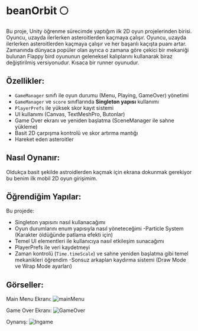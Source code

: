 # beanOrbit 🌕
Bu proje, Unity öğrenme sürecimde yaptığım ilk 2D oyun projelerinden birisi. Oyuncu, uzayda ilerlerken asteroitlerden kaçmaya çalışır. Oyuncu, uzayda ilerlerken asteroitlerden kaçmaya çalışır ve her başarılı kaçışta puanı artar. Zamanında dünyaca popüler olan ayrıca o zamana göre çekici bir mekaniği bulunan Flappy bird oyununun geleneksel kalıplarını kullanarak biraz değiştirilmiş versiyonudur. Kısaca bir runner oyunudur.

##  Özellikler:

- `GameManager` sınıfı ile oyun durumu (Menu, Playing, GameOver) yönetimi
- `GameManager` ve `score` sınıflarında **Singleton yapısı** kullanımı
- `PlayerPrefs` ile yüksek skor kayıt sistemi
- UI kullanımı (Canvas, TextMeshPro, Butonlar)
- Game Over ekranı ve yeniden başlatma (SceneManager ile sahne yükleme)
- Basit 2D çarpışma kontrolü ve skor artırma mantığı
- Hareket eden asteroitler

## Nasıl Oynanır:
Oldukça basit şekilde astroidlerden kaçmak için ekrana dokunmak gerekiyor bu benim ilk mobil 2D oyun girişimim.


##  Öğrendiğim Yapılar:

Bu projede:
- Singleton yapısını nasıl kullanacağımı
- Oyun durumlarını enum yapısıyla nasıl yöneteceğimi
-Particle System (Karakter öldüğünde patlama efekti için)
- Temel UI elementleri ile kullanıcıya nasıl etkileşim sunacağımı
- PlayerPrefs ile veri kaydetmeyi
- Zaman kontrolü (`Time.timeScale`) ve sahne yeniden başlatma gibi temel mekanikleri öğrendim
-Sonsuz arkaplan kaydırma sistemi (Draw Mode ve Wrap Mode ayarları)


## Görseller:

Main Menu Ekranı:
![mainMenu](https://github.com/user-attachments/assets/3c06f2fb-a7f7-4cfc-b9d9-0c195c4801d6)


Game Over Ekranı:
![GameOver](https://github.com/user-attachments/assets/a7fa2507-fee2-4d35-bc83-0e7a83ed14e4)


Oynanış:
![Ingame](https://github.com/user-attachments/assets/b9c4b0f8-8c87-4344-bd83-ba4e5b341392)








